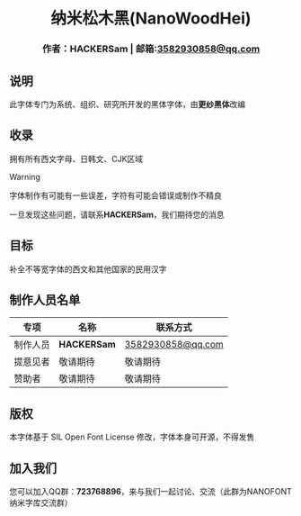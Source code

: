 <div align="center">

# 纳米松木黑(NanoWoodHei)
### 作者：HACKERSam    |    邮箱:3582930858@qq.com
</div>

## 说明
此字体专门为系统、组织、研究所开发的黑体字体，由**更纱黑体**改编

## 收录

拥有所有西文字母、日韩文、CJK区域

> [!WARNING]
>
> 字体制作有可能有一些误差，字符有可能会错误或制作不精良
> 
> 一旦发现这些问题，请联系**HACKERSam**，我们期待您的消息

## 目标

补全不等宽字体的西文和其他国家的民用汉字

## 制作人员名单

|专项|名称|联系方式|
|-|-|-|
|制作人员|**HACKERSam**|3582930858@qq.com|
|提意见者|敬请期待|敬请期待|
|赞助者|敬请期待|敬请期待|

## 版权

本字体基于 SIL Open Font License 修改，字体本身可开源，不得发售

## 加入我们

您可以加入QQ群：**723768896**，来与我们一起讨论、交流（此群为NANOFONT纳米字库交流群）

